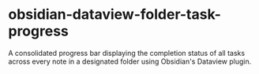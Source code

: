 # obsidian-dataview-folder-task-progress
A consolidated progress bar displaying the completion status of all tasks across every note in a designated folder using Obsidian's Dataview plugin.

